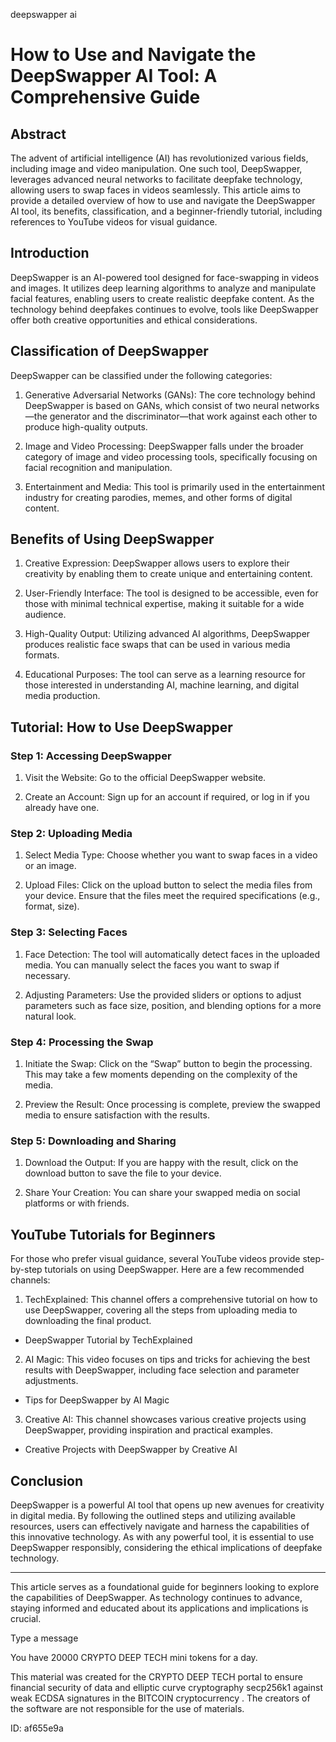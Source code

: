 deepswapper ai
# How to Use and Navigate the DeepSwapper AI Tool: A Comprehensive Guide



## Abstract



The advent of artificial intelligence (AI) has revolutionized various fields, including image and video manipulation. One such tool, DeepSwapper, leverages advanced neural networks to facilitate deepfake technology, allowing users to swap faces in videos seamlessly. This article aims to provide a detailed overview of how to use and navigate the DeepSwapper AI tool, its benefits, classification, and a beginner-friendly tutorial, including references to YouTube videos for visual guidance.



## Introduction



DeepSwapper is an AI-powered tool designed for face-swapping in videos and images. It utilizes deep learning algorithms to analyze and manipulate facial features, enabling users to create realistic deepfake content. As the technology behind deepfakes continues to evolve, tools like DeepSwapper offer both creative opportunities and ethical considerations.



## Classification of DeepSwapper



DeepSwapper can be classified under the following categories:



1. Generative Adversarial Networks (GANs): The core technology behind DeepSwapper is based on GANs, which consist of two neural networks—the generator and the discriminator—that work against each other to produce high-quality outputs.



2. Image and Video Processing: DeepSwapper falls under the broader category of image and video processing tools, specifically focusing on facial recognition and manipulation.



3. Entertainment and Media: This tool is primarily used in the entertainment industry for creating parodies, memes, and other forms of digital content.



## Benefits of Using DeepSwapper



1. Creative Expression: DeepSwapper allows users to explore their creativity by enabling them to create unique and entertaining content.



2. User-Friendly Interface: The tool is designed to be accessible, even for those with minimal technical expertise, making it suitable for a wide audience.



3. High-Quality Output: Utilizing advanced AI algorithms, DeepSwapper produces realistic face swaps that can be used in various media formats.



4. Educational Purposes: The tool can serve as a learning resource for those interested in understanding AI, machine learning, and digital media production.



## Tutorial: How to Use DeepSwapper



### Step 1: Accessing DeepSwapper



1. Visit the Website: Go to the official DeepSwapper website.

2. Create an Account: Sign up for an account if required, or log in if you already have one.



### Step 2: Uploading Media



1. Select Media Type: Choose whether you want to swap faces in a video or an image.

2. Upload Files: Click on the upload button to select the media files from your device. Ensure that the files meet the required specifications (e.g., format, size).



### Step 3: Selecting Faces



1. Face Detection: The tool will automatically detect faces in the uploaded media. You can manually select the faces you want to swap if necessary.

2. Adjusting Parameters: Use the provided sliders or options to adjust parameters such as face size, position, and blending options for a more natural look.



### Step 4: Processing the Swap



1. Initiate the Swap: Click on the “Swap” button to begin the processing. This may take a few moments depending on the complexity of the media.

2. Preview the Result: Once processing is complete, preview the swapped media to ensure satisfaction with the results.



### Step 5: Downloading and Sharing



1. Download the Output: If you are happy with the result, click on the download button to save the file to your device.

2. Share Your Creation: You can share your swapped media on social platforms or with friends.



## YouTube Tutorials for Beginners



For those who prefer visual guidance, several YouTube videos provide step-by-step tutorials on using DeepSwapper. Here are a few recommended channels:



1. TechExplained: This channel offers a comprehensive tutorial on how to use DeepSwapper, covering all the steps from uploading media to downloading the final product.

- DeepSwapper Tutorial by TechExplained



2. AI Magic: This video focuses on tips and tricks for achieving the best results with DeepSwapper, including face selection and parameter adjustments.

- Tips for DeepSwapper by AI Magic



3. Creative AI: This channel showcases various creative projects using DeepSwapper, providing inspiration and practical examples.

- Creative Projects with DeepSwapper by Creative AI



## Conclusion



DeepSwapper is a powerful AI tool that opens up new avenues for creativity in digital media. By following the outlined steps and utilizing available resources, users can effectively navigate and harness the capabilities of this innovative technology. As with any powerful tool, it is essential to use DeepSwapper responsibly, considering the ethical implications of deepfake technology.



---



This article serves as a foundational guide for beginners looking to explore the capabilities of DeepSwapper. As technology continues to advance, staying informed and educated about its applications and implications is crucial.



Type a message

You have 20000 CRYPTO DEEP TECH mini tokens for a day.


This material was created for the  CRYPTO DEEP TECH portal  to ensure financial security of data and elliptic curve cryptography  secp256k1 against weak ECDSA  signatures   in the  BITCOIN cryptocurrency . The creators of the software are not responsible for the use of materials.

 ID: af655e9a
